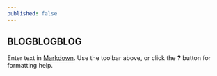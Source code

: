 ```yaml
---
published: false
---
```

## BLOGBLOGBLOG



Enter text in [Markdown](http://daringfireball.net/projects/markdown/). Use the toolbar above, or click the **?** button for formatting help.
